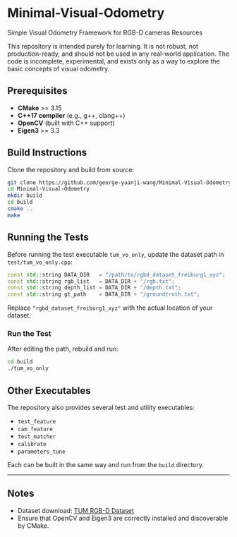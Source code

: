 # Minimal-Visual-Odometry
Simple Visual Odometry Framework for RGB-D cameras Resources

This repository is intended purely for learning. It is not robust, not production-ready, and should not be used in any real-world application. The code is incomplete, experimental, and exists only as a way to explore the basic concepts of visual odometry.

## Prerequisites

* **CMake** >= 3.15
* **C++17 compiler** (e.g., g++, clang++)
* **OpenCV** (built with C++ support)
* **Eigen3** >= 3.3

## Build Instructions

Clone the repository and build from source:

```bash
git clone https://github.com/george-yuanji-wang/Minimal-Visual-Odometry.git
cd Minimal-Visual-Odometry
mkdir build
cd build
cmake ..
make
```

## Running the Tests

Before running the test executable `tum_vo_only`, update the dataset path in
`test/tum_vo_only.cpp`:

```cpp
const std::string DATA_DIR   = "/path/to/rgbd_dataset_freiburg1_xyz";
const std::string rgb_list   = DATA_DIR + "/rgb.txt";
const std::string depth_list = DATA_DIR + "/depth.txt";
const std::string gt_path    = DATA_DIR + "/groundtruth.txt";
```

Replace `"rgbd_dataset_freiburg1_xyz"` with the actual location of your dataset.

### Run the Test

After editing the path, rebuild and run:

```bash
cd build
./tum_vo_only
```

## Other Executables

The repository also provides several test and utility executables:

* `test_feature`
* `cam_feature`
* `test_matcher`
* `calibrate`
* `parameters_tune`

Each can be built in the same way and run from the `build` directory.

---

## Notes

* Dataset download: [TUM RGB-D Dataset](https://vision.in.tum.de/data/datasets/rgbd-dataset)
* Ensure that OpenCV and Eigen3 are correctly installed and discoverable by CMake.
